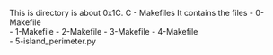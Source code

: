 This is directory is about 0x1C. C - Makefiles
It contains the files 
    - 0-Makefile  
    - 1-Makefile
    - 2-Makefile
    - 3-Makefile
    - 4-Makefile  
    - 5-island_perimeter.py

